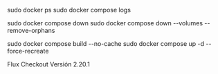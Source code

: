 


sudo docker ps
sudo docker compose logs

sudo docker compose down 
sudo docker compose down --volumes --remove-orphans

sudo docker compose build --no-cache
sudo docker compose up -d --force-recreate


Flux Checkout Versión 2.20.1